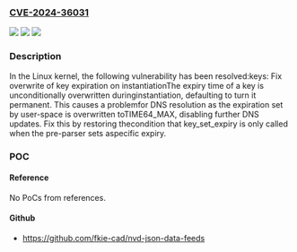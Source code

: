 ### [CVE-2024-36031](https://cve.mitre.org/cgi-bin/cvename.cgi?name=CVE-2024-36031)
![](https://img.shields.io/static/v1?label=Product&message=Linux&color=blue)
![](https://img.shields.io/static/v1?label=Version&message=97be1e865e70%3C%20ad2011ea7879%20&color=brighgreen)
![](https://img.shields.io/static/v1?label=Vulnerability&message=n%2Fa&color=brighgreen)

### Description

In the Linux kernel, the following vulnerability has been resolved:keys: Fix overwrite of key expiration on instantiationThe expiry time of a key is unconditionally overwritten duringinstantiation, defaulting to turn it permanent. This causes a problemfor DNS resolution as the expiration set by user-space is overwritten toTIME64_MAX, disabling further DNS updates. Fix this by restoring thecondition that key_set_expiry is only called when the pre-parser sets aspecific expiry.

### POC

#### Reference
No PoCs from references.

#### Github
- https://github.com/fkie-cad/nvd-json-data-feeds

